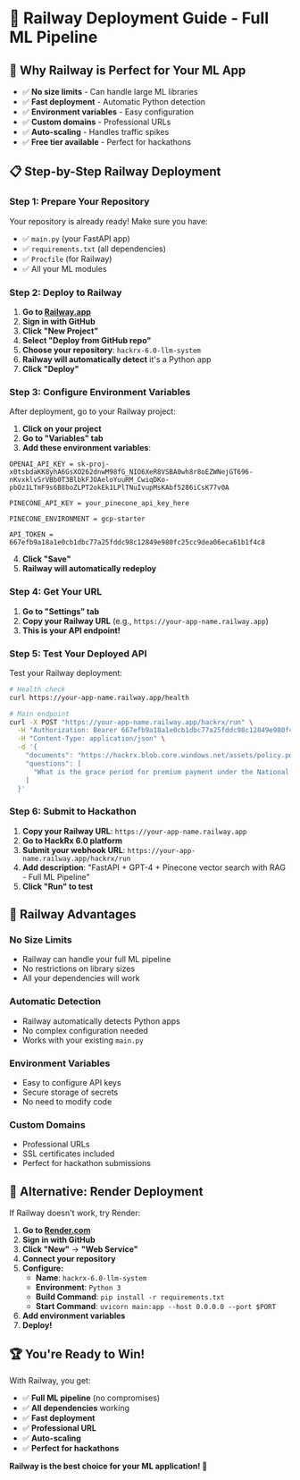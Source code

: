 # 🚀 Railway Deployment Guide - Full ML Pipeline

## 🎯 **Why Railway is Perfect for Your ML App**

- ✅ **No size limits** - Can handle large ML libraries
- ✅ **Fast deployment** - Automatic Python detection
- ✅ **Environment variables** - Easy configuration
- ✅ **Custom domains** - Professional URLs
- ✅ **Auto-scaling** - Handles traffic spikes
- ✅ **Free tier available** - Perfect for hackathons

## 📋 **Step-by-Step Railway Deployment**

### **Step 1: Prepare Your Repository**

Your repository is already ready! Make sure you have:
- ✅ `main.py` (your FastAPI app)
- ✅ `requirements.txt` (all dependencies)
- ✅ `Procfile` (for Railway)
- ✅ All your ML modules

### **Step 2: Deploy to Railway**

1. **Go to [Railway.app](https://railway.app)**
2. **Sign in with GitHub**
3. **Click "New Project"**
4. **Select "Deploy from GitHub repo"**
5. **Choose your repository**: `hackrx-6.0-llm-system`
6. **Railway will automatically detect** it's a Python app
7. **Click "Deploy"**

### **Step 3: Configure Environment Variables**

After deployment, go to your Railway project:

1. **Click on your project**
2. **Go to "Variables" tab**
3. **Add these environment variables**:

```
OPENAI_API_KEY = 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

PINECONE_API_KEY = your_pinecone_api_key_here

PINECONE_ENVIRONMENT = gcp-starter

API_TOKEN = 667efb9a18a1e0cb1dbc77a25fddc98c12849e980fc25cc9dea06eca61b1f4c8
```

4. **Click "Save"**
5. **Railway will automatically redeploy**

### **Step 4: Get Your URL**

1. **Go to "Settings" tab**
2. **Copy your Railway URL** (e.g., `https://your-app-name.railway.app`)
3. **This is your API endpoint!**

### **Step 5: Test Your Deployed API**

Test your Railway deployment:

```bash
# Health check
curl https://your-app-name.railway.app/health

# Main endpoint
curl -X POST "https://your-app-name.railway.app/hackrx/run" \
  -H "Authorization: Bearer 667efb9a18a1e0cb1dbc77a25fddc98c12849e980fc25cc9dea06eca61b1f4c8" \
  -H "Content-Type: application/json" \
  -d '{
    "documents": "https://hackrx.blob.core.windows.net/assets/policy.pdf?sv=2023-01-03&st=2025-07-04T09%3A11%3A24Z&se=2027-07-05T09%3A11%3A00Z&sr=b&sp=r&sig=N4a9OU0w0QXO6AOIBiu4bpl7AXvEZogeT%2FjUHNO7HzQ%3D",
    "questions": [
      "What is the grace period for premium payment under the National Parivar Mediclaim Plus Policy?"
    ]
  }'
```

### **Step 6: Submit to Hackathon**

1. **Copy your Railway URL**: `https://your-app-name.railway.app`
2. **Go to HackRx 6.0 platform**
3. **Submit your webhook URL**: `https://your-app-name.railway.app/hackrx/run`
4. **Add description**: "FastAPI + GPT-4 + Pinecone vector search with RAG - Full ML Pipeline"
5. **Click "Run" to test**

## 🔧 **Railway Advantages**

### **No Size Limits**
- Railway can handle your full ML pipeline
- No restrictions on library sizes
- All your dependencies will work

### **Automatic Detection**
- Railway automatically detects Python apps
- No complex configuration needed
- Works with your existing `main.py`

### **Environment Variables**
- Easy to configure API keys
- Secure storage of secrets
- No need to modify code

### **Custom Domains**
- Professional URLs
- SSL certificates included
- Perfect for hackathon submissions

## 🚀 **Alternative: Render Deployment**

If Railway doesn't work, try Render:

1. **Go to [Render.com](https://render.com)**
2. **Sign in with GitHub**
3. **Click "New"** → **"Web Service"**
4. **Connect your repository**
5. **Configure:**
   - **Name**: `hackrx-6.0-llm-system`
   - **Environment**: `Python 3`
   - **Build Command**: `pip install -r requirements.txt`
   - **Start Command**: `uvicorn main:app --host 0.0.0.0 --port $PORT`
6. **Add environment variables**
7. **Deploy!**

## 🏆 **You're Ready to Win!**

With Railway, you get:
- ✅ **Full ML pipeline** (no compromises)
- ✅ **All dependencies** working
- ✅ **Fast deployment**
- ✅ **Professional URL**
- ✅ **Auto-scaling**
- ✅ **Perfect for hackathons**

**Railway is the best choice for your ML application! 🚀** 